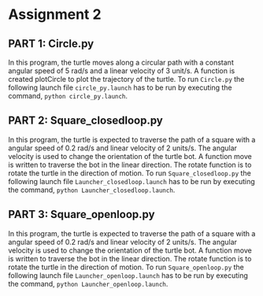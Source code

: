 # Assignment 2

## PART 1: Circle.py

In this program, the turtle moves along a circular path with a constant angular speed of 5 rad/s and a linear velocity of 3 unit/s.
A function is created plotCircle to plot the trajectory of the turtle.
To run `Circle.py` the following launch file `circle_py.launch` has to be run by executing the command, `python circle_py.launch`.


## PART 2: Square_closedloop.py

In this program, the turtle is expected to traverse the path of a square with a angular speed of 0.2 rad/s and linear velocity of 2 units/s.
The angular velocity is used to change the orientation of the turtle bot. A function move is written to traverse the bot in the linear direction.
The rotate function is to rotate the turtle in the direction of motion.
To run `Square_closedloop.py` the following launch file `Launcher_closedloop.launch` has to be run by executing the command, `python Launcher_closedloop.launch`.


## PART 3: Square_openloop.py

In this program, the turtle is expected to traverse the path of a square with a angular speed of 0.2 rad/s and linear velocity of 2 units/s.
The angular velocity is used to change the orientation of the turtle bot. A function move is written to traverse the bot in the linear direction.
The rotate function is to rotate the turtle in the direction of motion.
To run `Square_openloop.py` the following launch file `Launcher_openloop.launch` has to be run by executing the command, `python Launcher_openloop.launch`.



